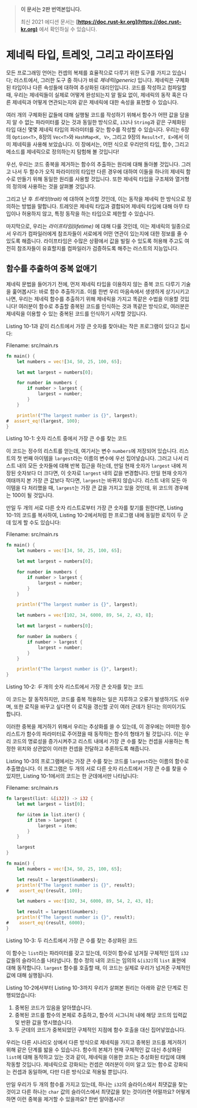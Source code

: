 > **이 문서는 2판 번역본입니다.**
>
> 최신 2021 에디션 문서는 **[https://doc.rust-kr.org](https://doc.rust-kr.org)** 에서 확인하실 수 있습니다.

# 제네릭 타입, 트레잇, 그리고 라이프타임

모든 프로그래밍 언어는 컨셉의 복제를 효율적으로 다루기 위한 도구를 가지고 있습니다; 러스트에서,
그러한 도구 중 하나가 바로 *제네릭(generic)* 입니다. 제네릭은 구체화된 타입이나 다른 속성들에
대하여 추상화된 대리인입니다. 코드를 작성하고 컴파일할 때, 우리는 제네릭들이 실제로 어떻게 완성되는지
알 필요 없이, 제네릭의 동작 혹은 다른 제네릭과 어떻게 연관되는지와 같은 제네릭에 대한 속성을 표현할
수 있습니다.

여러 개의 구체화된 값들에 대해 실행될 코드를 작성하기 위해서 함수가 어떤 값을 담을지 알 수 없는 파라미터를
갖는 것과 동일한 방식으로, `i32`나 `String`과 같은 구체화된 타입 대신 몇몇 제네릭 타입의 파라미터를
갖는 함수를 작성할 수 있습니다. 우리는 6장의 `Option<T>`, 8장의 `Vec<T>`와 `HashMap<K, V>`,
그리고 9장의 `Result<T, E>`에서 이미 제네릭을 사용해 보았습니다. 이 장에서는, 어떤 식으로
우리만의 타입, 함수, 그리고 메소드를 제네릭으로 정의하는지 탐험해 볼 것입니다!

우선, 우리는 코드 중복을 제거하는 함수의 추출하는 원리에 대해 돌아볼 것입니다. 그러고 나서 두 함수가
오직 파라미터의 타입만 다른 경우에 대하여 이들을 하나의 제네릭 함수로 만들기 위해 동일한 원리를 사용할
것입니다. 또한 제네릭 타입을 구조체와 열거형의 정의에 사용하는 것을 살펴볼 것입니다.

그리고 난 후 *트레잇(trait)* 에 대하여 논의할 것인데, 이는 동작을 제네릭 한 방식으로 정의하는
방법을 말합니다. 트레잇은 제네릭 타입과 결합되어 제네릭 타입에 대해 아무 타입이나 허용하지 않고,
특정 동작을 하는 타입으로 제한할 수 있습니다.

마지막으로, 우리는 *라이프타임(lifetime)* 에 대해 다룰 것인데, 이는 제네릭의 일종으로서 우리가
컴파일러에게 참조자들이 서로에게 어떤 연관이 있는지에 대한 정보를 줄 수 있도록 해줍니다. 라이프타임은
수많은 상황에서 값을 빌릴 수 있도록 허용해 주고도 여전히 참조자들이 유효할지를 컴파일러가 검증하도록
해주는 러스트의 지능입니다.

## 함수를 추출하여 중복 없애기

제네릭 문법을 들어가기 전에, 먼저 제네릭 타입을 이용하지 않는 중복 코드 다루기 기술을 훑어봅시다: 바로
함수 추출하기죠. 이를 한번 우리 마음속에서 생생하게 상기시키고 나면, 우리는 제네릭 함수를 추출하기 위해
제네릭을 가지고 똑같은 수법을 이용할 것입니다! 여러분이 함수로 추출할 중복된 코드를 인식하는 것과 똑같은
방식으로, 여러분은 제네릭을 이용할 수 있는 중복된 코드를 인식하기 시작할 것입니다.

Listing 10-1과 같이 리스트에서 가장 큰 숫자를 찾아내는 작은 프로그램이 있다고 칩시다:

<span class="filename">Filename: src/main.rs</span>

```rust
fn main() {
    let numbers = vec![34, 50, 25, 100, 65];

    let mut largest = numbers[0];

    for number in numbers {
        if number > largest {
            largest = number;
        }
    }

    println!("The largest number is {}", largest);
#  assert_eq!(largest, 100);
}
```

<span class="caption">Listing 10-1: 숫자 리스트 중에서 가장 큰 수를 찾는 코드</span>

이 코드는 정수의 리스트를 얻는데, 여기서는 변수 `numbers`에 저장되어 있습니다. 리스트의 첫 번째
아이템을 `largest`라는 이름의 변수에 우선 집어넣습니다. 그러고 나서 리스트 내의 모든 숫자들에 대해
반복 접근을 하는데, 만일 현재 숫자가 `largest` 내에 저장된 숫자보다 더 크다면, 이 숫자로
`largest` 내의 값을 변경합니다. 만일 현재 숫자가 여태까지 본 가장 큰 값보다 작다면, `largest`는
바뀌지 않습니다. 리스트 내의 모든 아이템을 다 처리했을 때, `largest`는 가장 큰 값을 가지고 있을
것인데, 위 코드의 경우에는 100이 될 것입니다.

만일 두 개의 서로 다른 숫자 리스트로부터 가장 큰 숫자를 찾기를 원한다면, Listing 10-1의 코드를
복사하여, Listing 10-2에서처럼 한 프로그램 내에 동일한 로직이 두 군데 있게 할 수도 있습니다:

<span class="filename">Filename: src/main.rs</span>

```rust
fn main() {
    let numbers = vec![34, 50, 25, 100, 65];

    let mut largest = numbers[0];

    for number in numbers {
        if number > largest {
            largest = number;
        }
    }

    println!("The largest number is {}", largest);

    let numbers = vec![102, 34, 6000, 89, 54, 2, 43, 8];

    let mut largest = numbers[0];

    for number in numbers {
        if number > largest {
            largest = number;
        }
    }

    println!("The largest number is {}", largest);
}
```

<span class="caption">Listing 10-2: *두* 개의 숫자 리스트에서 가장 큰 숫자를
찾는 코드</span>

이 코드는 잘 동작하지만, 코드를 중복 적용하는 일은 지루하고 오류가 발생하기도 쉬우며, 또한 로직을
바꾸고 싶다면 이 로직을 갱신할 곳이 여러 군데가 된다는 의미이기도 합니다.

<!-- Are we safe assuming the reader will be familiar with the term
"abstraction" in this context, or do we want to give a brief definition? -->
<!-- Yes, our audience will be familiar with this term. /Carol -->

이러한 중복을 제거하기 위해서 우리는 추상화를 쓸 수 있는데, 이 경우에는 어떠한 정수 리스트가 함수의
파라미터로 주어졌을 때 동작하는 함수의 형태가 될 것입니다. 이는 우리 코드의 명료성을 증가시켜주고
리스트 내에서 가장 큰 수를 찾는 컨셉을 사용하는 특정한 위치와 상관없이 이러한 컨셉을 전달하고
추론하도록 해줍니다.

Listing 10-3의 프로그램에서는 가장 큰 수를 찾는 코드를 `largest`라는 이름의 함수로 추출했습니다.
이 프로그램은 두 개의 서로 다른 숫자 리스트에서 가장 큰 수를 찾을 수 있지만, Listing 10-1에서의
코드는 한 군데에서만 나타납니다:

<span class="filename">Filename: src/main.rs</span>

```rust
fn largest(list: &[i32]) -> i32 {
    let mut largest = list[0];

    for &item in list.iter() {
        if item > largest {
            largest = item;
        }
    }

    largest
}

fn main() {
    let numbers = vec![34, 50, 25, 100, 65];

    let result = largest(&numbers);
    println!("The largest number is {}", result);
#    assert_eq!(result, 100);

    let numbers = vec![102, 34, 6000, 89, 54, 2, 43, 8];

    let result = largest(&numbers);
    println!("The largest number is {}", result);
#    assert_eq!(result, 6000);
}
```

<span class="caption">Listing 10-3: 두 리스트에서 가장 큰 수를 찾는 추상화된 코드</span>

이 함수는 `list`라는 파라미터를 갖고 있는데, 이것이 함수로 넘겨질 구체적인 임의 `i32` 값들의
슬라이스를 나타냅니다. 함수 정의 내의 코드는 임의의 `&[i32]`의 `list` 표현에 대해 동작합니다.
`largest` 함수를 호출할 때, 이 코드는 실제로 우리가 넘겨준 구체적인 값에 대해 실행됩니다.

Listing 10-2에서부터 Listing 10-3까지 우리가 살펴본 원리는 아래와 같은 단계로 진행되었습니다:

1. 중복된 코드가 있음을 알아챘습니다.
2. 중복된 코드를 함수의 본체로 추출하고, 함수의 시그니처 내에 해당 코드의 입력값 및 반환 값을 명시했습니다.
3. 두 군데의 코드가 중복되었던 구체적인 지점에 함수 호출을 대신 집어넣었습니다.

우리는 다른 시나리오 상에서 다른 방식으로 제네릭을 가지고 중복된 코드를 제거하기 위해 같은 단계를 밟을
수 있습니다. 함수의 본체가 현재 구체적인 값 대신 추상화된 `list`에 대해 동작하고 있는 것과 같이,
제네릭을 이용한 코드는 추상화된 타입에 대해 작동할 것입니다. 제네릭으로 강화되는 컨셉은 여러분이 이미
알고 있는 함수로 강화되는 컨셉과 동일하며, 다만 다른 방식으로 적용될 뿐입니다.

만일 우리가 두 개의 함수를 가지고 있는데, 하나는 `i32`의 슬라이스에서 최댓값을 찾는 것이고 다른
하나는 `char` 값의 슬라이스에서 최댓값을 찾는 것이라면 어떨까요? 어떻게 하면 이런 중복을 제거할
수 있을까요? 한번 알아봅시다!
